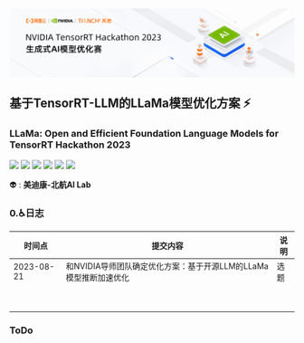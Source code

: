 <!-- <img src="docs/logo.png" align="right" alt="logo" height="180"  /> -->
<img src="assets/trt2023.jpeg" align="center" alt="logo"  />

## 基于TensorRT-LLM的LLaMa模型优化方案 :zap:
### LLaMa: Open and Efficient Foundation Language Models for TensorRT Hackathon 2023

[![](https://img.shields.io/badge/Github-TensorRT-blue)](https://github.com/NVIDIA/TensorRT)
[![](https://img.shields.io/badge/%E9%98%BF%E9%87%8C%E5%A4%A9%E6%B1%A0-TensorRT%20Hackathon%202023-blue)](https://tianchi.aliyun.com/competition/entrance/532108/introduction?spm=a2c22.12281957.0.0.4c885d9bOexwJc)
[![](https://img.shields.io/badge/NVIDIA-TensorRT%20CookBook%20CN-blue)](https://github.com/NVIDIA/trt-samples-for-hackathon-cn)
[![](https://img.shields.io/badge/B%E7%AB%99-GodV%20TensorRT%E6%95%99%E7%A8%8B-blue)]([https://www.bilibili.com/video/BV1jj411Z7wG/](https://www.bilibili.com/video/BV1jj411Z7wG/?spm=a2c22.12281978.0.0.49ed2274CQCrY7))
[![](https://img.shields.io/badge/Github-%20%E5%88%9D%E8%B5%9B%E6%80%BB%E7%BB%93-blue)](https://github.com/TRT2022/ControlNet_TensorRT)
[![](https://img.shields.io/badge/Github-LLaMa-blue)](https://github.com/facebookresearch/llama)


:alien: : **美迪康-北航AI Lab** 

### 0.♿️日志

<div align=center>

|时间点|提交内容|说明|
|-|-|-|
|2023-08-21|和NVIDIA导师团队确定优化方案：基于开源LLM的LLaMa模型推断加速优化|选题|
|            |                                                              |      |
|            |                                                              |      |
|            |                                                              |      |
|            |                                                              |      |
|            |                                                              |      |
|            |                                                              |      |
|            |                                                              |      |
|            |                                                              |      |
|            |                                                              |      |

</div>


### ToDo

